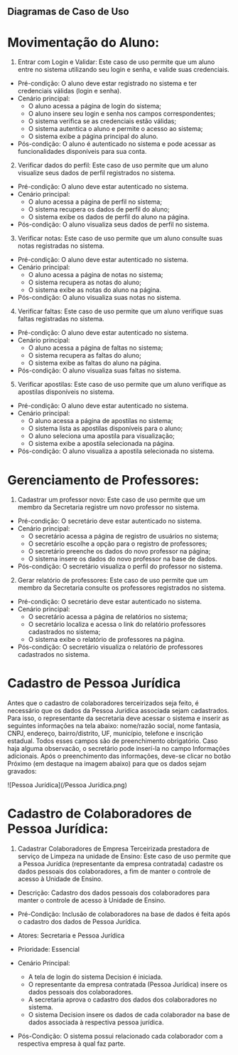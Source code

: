 ## Diagramas de Caso de Uso

# Movimentação do Aluno:

1.	Entrar com Login e Validar: Este caso de uso permite que um aluno entre no sistema utilizando seu login e senha, e valide suas credenciais.

-	Pré-condição: O aluno deve estar registrado no sistema e ter credenciais válidas (login e senha).  
-	Cenário principal:
     -  O aluno acessa a página de login do sistema;
     -  O aluno insere seu login e senha nos campos correspondentes;
     -  O sistema verifica se as credenciais estão válidas;
     -  O sistema autentica o aluno e permite o acesso ao sistema;
     -  O sistema exibe a página principal do aluno.  
-	Pós-condição: O aluno é autenticado no sistema e pode acessar as funcionalidades disponíveis para sua conta.

2.	Verificar dados do perfil: Este caso de uso permite que um aluno visualize seus dados de perfil registrados no sistema.  

-	Pré-condição: O aluno deve estar autenticado no sistema.
-	Cenário principal:
     -  O aluno acessa a página de perfil no sistema;
     -  O sistema recupera os dados de perfil do aluno;
     -  O sistema exibe os dados de perfil do aluno na página.
-	Pós-condição: O aluno visualiza seus dados de perfil no sistema.

3.	Verificar notas: Este caso de uso permite que um aluno consulte suas notas registradas no sistema.

-	Pré-condição: O aluno deve estar autenticado no sistema.
-	Cenário principal:
     -  O aluno acessa a página de notas no sistema;
     -  O sistema recupera as notas do aluno;
     -  O sistema exibe as notas do aluno na página.
-	Pós-condição: O aluno visualiza suas notas no sistema.

4.	Verificar faltas: Este caso de uso permite que um aluno verifique suas faltas registradas no sistema.

-	Pré-condição: O aluno deve estar autenticado no sistema.
-	Cenário principal:
     -  O aluno acessa a página de faltas no sistema;
     -  O sistema recupera as faltas do aluno;
     -  O sistema exibe as faltas do aluno na página.
-	Pós-condição: O aluno visualiza suas faltas no sistema.

5.	Verificar apostilas: Este caso de uso permite que um aluno verifique as apostilas disponíveis no sistema.

-	Pré-condição: O aluno deve estar autenticado no sistema.
-	Cenário principal:
     -  O aluno acessa a página de apostilas no sistema;
     -  O sistema lista as apostilas disponíveis para o aluno;
     -  O aluno seleciona uma apostila para visualização;
     -  O sistema exibe a apostila selecionada na página.
-	Pós-condição: O aluno visualiza a apostila selecionada no sistema.


# Gerenciamento de Professores:

1.   Cadastrar um professor novo: Este caso de uso permite que um membro da Secretaria registre um novo professor no sistema.

-    Pré-condição: O secretário deve estar autenticado no sistema.
-    Cenário principal:
     -  O secretário acessa a página de registro de usuários no sistema;
     -  O secretário escolhe a opção para o registro de professores;
     -  O secretário preenche os dados do novo professor na página;
     -  O sistema insere os dados do novo professor na base de dados.
-    Pós-condição: O secretário visualiza o perfil do professor no sistema.

2. Gerar relatório de professores: Este caso de uso permite que um membro da Secretaria consulte os professores registrados no sistema.

-    Pré-condição: O secretário deve estar autenticado no sistema.
-    Cenário principal:
     - O secretário acessa a página de relatórios no sistema;
     - O secretário localiza e acessa o link do relatório professores cadastrados no sistema;
     - O sistema exibe o relatório de professores na página.
-    Pós-condição: O secretário visualiza o relatório de professores cadastrados no sistema.

# Cadastro de Pessoa Jurídica

Antes que o cadastro de colaboradores terceirizados seja feito, é necessário que os dados da Pessoa Jurídica associada sejam cadastrados. Para isso, o representante da secretaria deve acessar o sistema e inserir as seguintes informações na tela abaixo: nome/razão social, nome fantasia, CNPJ, endereço, bairro/distrito, UF, município, telefone e inscrição estadual. Todos esses campos são de preenchimento obrigatório. Caso haja alguma observacão, o secretário pode inserí-la no campo Informações adicionais. Após o preenchimento das informações, deve-se clicar no botão Próximo (em destaque na imagem abaixo) para que os dados sejam gravados:

![Pessoa Jurídica](/Pessoa Jurídica.png)

# Cadastro de Colaboradores de Pessoa Jurídica:

1. Cadastrar Colaboradores de Empresa Terceirizada prestadora de serviço de Limpeza na unidade de Ensino: Este caso de uso permite que a Pessoa Jurídica (representante da empresa contratada) cadastre os dados pessoais dos colaboradores, a fim de manter o controle de acesso à Unidade de Ensino.

-   Descrição: Cadastro dos dados pessoais dos colaboradores para manter o controle de acesso à Unidade de Ensino.
-   Pré-Condição: Inclusão de colaboradores na base de dados é feita após o cadastro dos dados de Pessoa Jurídica.
-   Atores: Secretaria e Pessoa Jurídica
-   Prioridade: Essencial

-   Cenário Principal:
    -  A tela de login do sistema Decision é iniciada.
    -  O representante da empresa contratada (Pessoa Jurídica) insere os dados pessoais dos colaboradores.
    -  A secretaria aprova o cadastro dos dados dos colaboradores no sistema.
    -  O sistema Decision insere os dados de cada colaborador na base de dados associada à respectiva pessoa jurídica.

-   Pós-Condição: O sistema possui relacionado cada colaborador com a respectiva empresa à qual faz parte.
